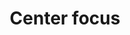 ---
title: Center focus
tags: ["center", "focus", "aim", "concentrate", "bullseye", "precision", "focus point", "target"]
icon: center-focus
svg: '<svg xmlns="http://www.w3.org/2000/svg" width="24" height="24" fill="none" viewBox="0 0 24 24" stroke-width="1.5" stroke-linecap="round" stroke-linejoin="round" stroke="currentColor"><path d="M15 12a3 3 0 1 0-6 0 3 3 0 0 0 6 0m-5.6 9c-2.24 0-3.36 0-4.216-.436a4 4 0 0 1-1.748-1.748C3 17.96 3 16.84 3 14.6m18 0c0 2.24 0 3.36-.436 4.216a4 4 0 0 1-1.748 1.748C17.96 21 16.84 21 14.6 21m0-18c2.24 0 3.36 0 4.216.436a4 4 0 0 1 1.748 1.748C21 6.04 21 7.16 21 9.4M9.4 3c-2.24 0-3.36 0-4.216.436a4 4 0 0 0-1.748 1.748C3 6.04 3 7.16 3 9.4"/></svg>'
---